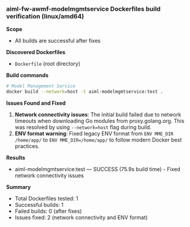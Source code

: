 ### aiml-fw-awmf-modelmgmtservice Dockerfiles build verification (linux/amd64)

**Scope**
- All builds are successful after fixes

**Discovered Dockerfiles**
- `Dockerfile` (root directory)

**Build commands**
```bash
# Model Management Service
docker build --network=host -t aiml-modelmgmtservice:test .
```

**Issues Found and Fixed**
1. **Network connectivity issues**: The initial build failed due to network timeouts when downloading Go modules from proxy.golang.org. This was resolved by using `--network=host` flag during build.
2. **ENV format warning**: Fixed legacy ENV format from `ENV MME_DIR /home/app/` to `ENV MME_DIR=/home/app/` to follow modern Docker best practices.

**Results**
- aiml-modelmgmtservice:test — SUCCESS (75.9s build time) - Fixed network connectivity issues

**Summary**
- Total Dockerfiles tested: 1
- Successful builds: 1
- Failed builds: 0 (after fixes)
- Issues fixed: 2 (network connectivity and ENV format)
